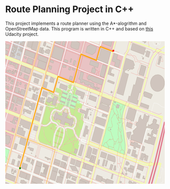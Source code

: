 # Route Planning Project in C++

This project implements a route planner using the A*-alogrithm and OpenStreetMap data. This program is written in C++ and based on [this](https://github.com/udacity/CppND-Route-Planning-Project) Udacity project.

<img src="map.png" width="600" height="450" />


